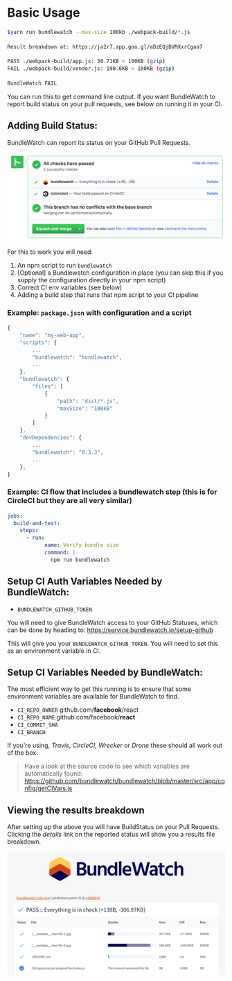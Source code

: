 # Basic Usage
```bash
$yarn run bundlewatch --max-size 100kb ./webpack-build/*.js

Result breakdown at: https://ja2r7.app.goo.gl/aDzEQjBVMXxrCgaa7

PASS ./webpack-build/app.js: 30.71KB < 100KB (gzip)
FAIL ./webpack-build/vendor.js: 198.6KB > 100KB (gzip)

BundleWatch FAIL
```
You can run this to get command line output.
If you want BundleWatch to report build status on your pull requests, see below on running it in your CI.

## Adding Build Status:
BundleWatch can report its status on your GitHub Pull Requests.

<div align="center">
    <img alt="build status preview" src="https://raw.githubusercontent.com/bundlewatch/bundlewatch.io/master/docs/_assets/build-status-preview.png" width="700px">
</div>

For this to work you will need:
1. An npm script to run `bundlewatch`
2. [Optional] a Bundlewatch configuration in place (you can skip this if you supply the configuration directly in your npm script)
3. Correct CI env variables (see below)
4. Adding a build step that runs that npm script to your CI pipeline

### Example: `package.json` with configuration and a script
```javascript
{
    "name": "my-web-app",
    "scripts": {
        ...
        "bundlewatch": "bundlewatch",
        ...
    },
    "bundlewatch": {
        "files": [
            {
                "path": "dist/*.js",
                "maxSize": "100kB"
            }
        ]
    },
    "devDependencies": {
        ...
        "bundlewatch": "0.3.3",
        ...
    },
}

```

### Example: CI flow that includes a bundlewatch step (this is for CircleCI but they are all very similar)
```yaml
jobs:
  build-and-test:
    steps:
      - run:
            name: Verify bundle size
            command: |
              npm run bundlewatch
```

## Setup CI Auth Variables Needed by BundleWatch:
- `BUNDLEWATCH_GITHUB_TOKEN`

You will need to give BundleWatch access to your GitHub Statuses, which can be done by heading to:
https://service.bundlewatch.io/setup-github

This will give you your `BUNDLEWATCH_GITHUB_TOKEN`. You will need to set this as an environment variable in CI.


## Setup CI Variables Needed by BundleWatch:
The most efficient way to get this running is to ensure that some environment variables are available for BundleWatch to find.
- `CI_REPO_OWNER` github.com/**facebook**/react
- `CI_REPO_NAME`  github.com/facebook/**react**
- `CI_COMMIT_SHA`
- `CI_BRANCH`

If you're using, _Travis_, _CircleCI_, _Wrecker_ or _Drone_ these should all work out of the box.

> Have a look at the source code to see which variables are automatically found: https://github.com/bundlewatch/bundlewatch/blob/master/src/app/config/getCIVars.js



## Viewing the results breakdown
After setting up the above you will have BuildStatus on your Pull Requests. Clicking the _details_ link on the reported status will show you a results file breakdown.
<div align="center">
    <img alt="build results preview" src="https://raw.githubusercontent.com/bundlewatch/bundlewatch.io/master/docs/_assets/build-results-preview.png" width="700px">
</div>
